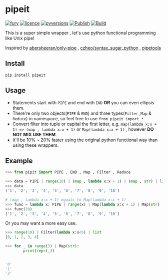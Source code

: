 # pipeit
[![fury](https://badge.fury.io/py/pipeit.svg)](https://badge.fury.io/py/pipeit)
[![licence](https://img.shields.io/github/license/GoodManWEN/pipeit)](https://github.com/GoodManWEN/pipeit/blob/master/LICENSE)
[![pyversions](https://img.shields.io/pypi/pyversions/pipeit.svg)](https://pypi.org/project/pipeit/)
[![Publish](https://github.com/GoodManWEN/pipeit/workflows/Publish/badge.svg)](https://github.com/GoodManWEN/pipeit/actions?query=workflow:Publish)
[![Build](https://github.com/GoodManWEN/pipeit/workflows/Build/badge.svg)](https://github.com/GoodManWEN/pipeit/actions?query=workflow:Build)

This is a super simple wrapper , let's use python functional programming like Unix pipe!

Inspired by [abersheeran/only-pipe](https://github.com/abersheeran/only-pipe) , [czheo/syntax_sugar_python](https://github.com/czheo/syntax_sugar_python) , [pipetools](https://pypi.org/project/pipetools/)

## Install

    pip install pipeit

## Usage
- Statements start with `PIPE` and end with `END` **OR** you can even ellipsis them.
- There're only two objects(`PIPE` & `END`) and three types(`Filter` ,`Map` & `Reduce`) in namespace, so feel free to use `from pipeit import *`.
- Convert filter into tuple or capital the first letter, e.g. `map(lambda x:x + 1) => (map , lambda x:x + 1)` or `Map(lambda x:x + 1)` , however **DO NOT MIX USE THEM**.
- It'll be 10% ~ 20% faster using the original python functional way than using these wrappers.

## Example

```Python
>>> from pipit import PIPE , END , Map , Filter , Reduce

>>> data = PIPE | range(10) | (map , lambda x:x + 1) | (map , str) | list | END
>>> data
['1', '2', '3', '4', '5', '6', '7', '8', '9', '10']

# (map , lambda x:x + 1) equals to Map(lambda x:x + 1)
>>> func = lambda x: PIPE | range(x) | Map(lambda x:x + 1) | Map(str) | list | END
>>> func(10)
['1', '2', '3', '4', '5', '6', '7', '8', '9', '10']
```

Or you may want a more easy use.
```Python
>>> range(10) | Filter(lambda x:x<5) | list
[0, 1, 2, 3, 4]

>>> for _ in range(3) | Map(str):
        print(repr(_))


'0'
'1'
'2'
```
